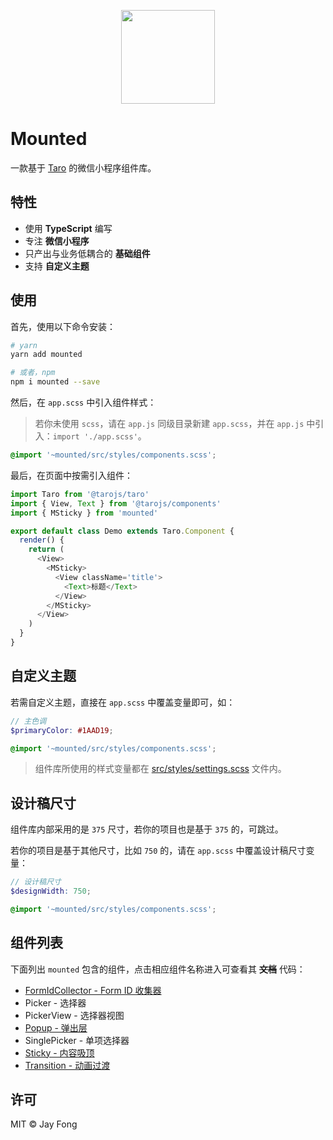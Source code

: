 <p align="center">
  <img src="https://raw.githubusercontent.com/fjc0k/mounted/master/assets/logo.png" width="150" />
</p>

# Mounted

一款基于 [Taro](https://github.com/NervJS/taro) 的微信小程序组件库。

## 特性

- 使用 **TypeScript** 编写
- 专注 **微信小程序**
- 只产出与业务低耦合的 **基础组件**
- 支持 **自定义主题**

## 使用

首先，使用以下命令安装：

```bash
# yarn
yarn add mounted

# 或者，npm
npm i mounted --save
```

然后，在 `app.scss` 中引入组件样式：

> 若你未使用 `scss`，请在 `app.js` 同级目录新建 `app.scss`，并在 `app.js` 中引入：`import './app.scss'`。

```scss
@import '~mounted/src/styles/components.scss';
```

最后，在页面中按需引入组件：

```js
import Taro from '@tarojs/taro'
import { View, Text } from '@tarojs/components'
import { MSticky } from 'mounted'

export default class Demo extends Taro.Component {
  render() {
    return (
      <View>
        <MSticky>
          <View className='title'>
            <Text>标题</Text>
          </View>
        </MSticky>
      </View>
    )
  }
}
```

## 自定义主题

若需自定义主题，直接在 `app.scss` 中覆盖变量即可，如：

```scss
// 主色调
$primaryColor: #1AAD19;

@import '~mounted/src/styles/components.scss';
```

> 组件库所使用的样式变量都在 [src/styles/settings.scss](./src/styles/settings.scss) 文件内。

## 设计稿尺寸

组件库内部采用的是 `375` 尺寸，若你的项目也是基于 `375` 的，可跳过。

若你的项目是基于其他尺寸，比如 `750` 的，请在 `app.scss` 中覆盖设计稿尺寸变量：

```scss
// 设计稿尺寸
$designWidth: 750;

@import '~mounted/src/styles/components.scss';
```

## 组件列表

下面列出 `mounted` 包含的组件，点击相应组件名称进入可查看其 **~~文档~~** 代码：

- [FormIdCollector - Form ID 收集器](./src/components/FormIdCollector/index.tsx#L6)
- Picker - 选择器
- PickerView - 选择器视图
- [Popup - 弹出层](./src/components/Popup/index.tsx#L17)
- SinglePicker - 单项选择器
- [Sticky - 内容吸顶](./src/components/Sticky/index.tsx#L8)
- [Transition - 动画过渡](./src/components/Transition/index.tsx#L13)

## 许可

MIT © Jay Fong
